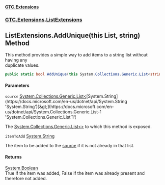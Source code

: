 #### [GTC.Extensions](GTCExtensions.md 'GTC Extensions')
### [GTC.Extensions](GTCExtensions.md#GTC.Extensions 'GTC.Extensions').[ListExtensions](ListExtensions.md 'GTC.Extensions.ListExtensions')

## ListExtensions.AddUnique(this List<string>, string) Method

This method provides a simple way to add items to a string list without having any  
duplicate values.

```csharp
public static bool AddUnique(this System.Collections.Generic.List<string> source, string itemToAdd);
```
#### Parameters

<a name='GTC.Extensions.ListExtensions.AddUnique(thisSystem.Collections.Generic.List_string_,string).source'></a>

`source` [System.Collections.Generic.List&lt;](https://docs.microsoft.com/en-us/dotnet/api/System.Collections.Generic.List-1 'System.Collections.Generic.List`1')[System.String](https://docs.microsoft.com/en-us/dotnet/api/System.String 'System.String')[&gt;](https://docs.microsoft.com/en-us/dotnet/api/System.Collections.Generic.List-1 'System.Collections.Generic.List`1')

The [System.Collections.Generic.List&lt;&gt;](https://docs.microsoft.com/en-us/dotnet/api/System.Collections.Generic.List-1 'System.Collections.Generic.List`1') to which this method is exposed.

<a name='GTC.Extensions.ListExtensions.AddUnique(thisSystem.Collections.Generic.List_string_,string).itemToAdd'></a>

`itemToAdd` [System.String](https://docs.microsoft.com/en-us/dotnet/api/System.String 'System.String')

The item to be added to the [source](ListExtensions.AddUnique(thisList_string_,string).md#GTC.Extensions.ListExtensions.AddUnique(thisSystem.Collections.Generic.List_string_,string).source 'GTC.Extensions.ListExtensions.AddUnique(this System.Collections.Generic.List<string>, string).source') if it is not already in that list.

#### Returns
[System.Boolean](https://docs.microsoft.com/en-us/dotnet/api/System.Boolean 'System.Boolean')  
True if the item was added, False if the item was already present and therefore not added.